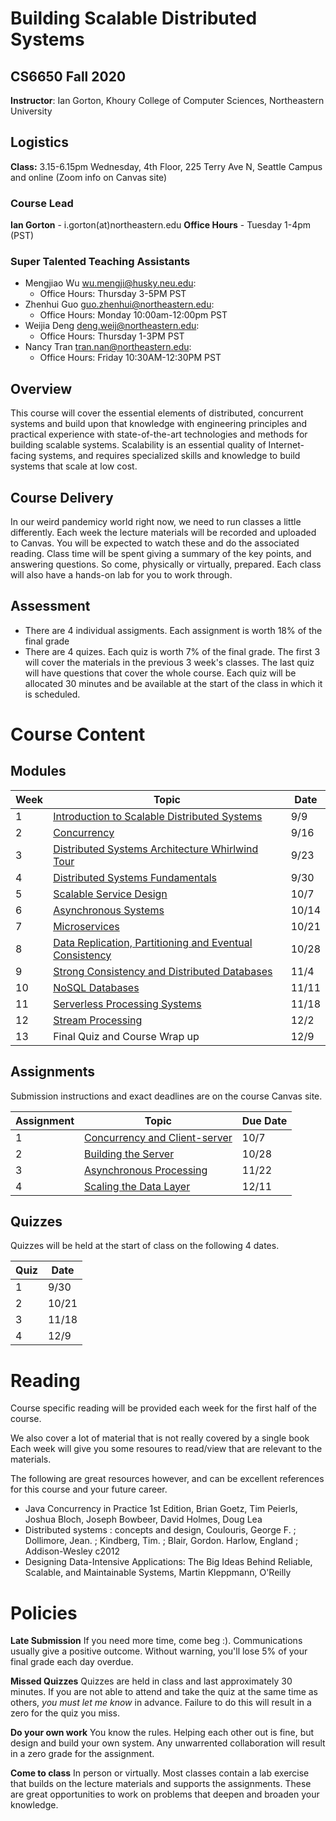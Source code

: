 # Building Scalable Distributed Systems

## CS6650 Fall 2020
**Instructor**: Ian Gorton, Khoury College of Computer Sciences, Northeastern University

## Logistics
**Class:** 3.15-6.15pm Wednesday, 4th Floor, 225 Terry Ave N, Seattle Campus and online (Zoom info on Canvas site)

### Course Lead
**Ian Gorton** - i.gorton(at)northeastern.edu
**Office Hours** - Tuesday 1-4pm (PST)

### Super Talented Teaching Assistants
- Mengjiao Wu <wu.mengji@husky.neu.edu>:
   - Office Hours: Thursday 3-5PM PST
- Zhenhui Guo <guo.zhenhui@northeastern.edu>:
   - Office Hours: Monday 10:00am-12:00pm PST
- Weijia Deng <deng.weij@northeastern.edu>:
   - Office Hours: Thursday 1-3PM PST
- Nancy Tran <tran.nan@northeastern.edu>:
   - Office Hours: Friday 10:30AM-12:30PM PST

## Overview
This course will cover the essential elements of distributed, concurrent systems and build upon that
knowledge with engineering principles and practical experience with state-of-the-art technologies and
methods for building scalable systems. Scalability is an essential quality of Internet-facing systems, and
requires specialized skills and knowledge to build systems that scale at low cost. 

## Course Delivery
In our weird pandemicy world right now, we need to run classes a little differently. Each week the lecture materials will be recorded and uploaded to Canvas. You will be expected to watch these and do the associated reading. Class time will be spent giving a summary of the key points, and answering questions. So come, physically or virtually, prepared. Each class will also have a hands-on lab for you to work through. 

## Assessment
* There are 4 individual assigments. Each assignment is worth 18% of the final grade
* There are 4 quizes. Each quiz is worth 7% of the final grade. The first 3 will cover the materials in the previous 3 week's classes. The last quiz will have questions that cover the whole course. Each quiz will be allocated 30 minutes and be available at the start of the class in which it is scheduled.

# Course Content

## Modules

Week | Topic | Date
---- | ----- | ----
1  | [Introduction to Scalable Distributed Systems](https://gortonator.github.io/bsds-6650/Week-1) | 9/9
2  | [Concurrency](http://gortonator.github.io/bsds-6650/Week-2) | 9/16
3  | [Distributed Systems Architecture Whirlwind Tour](http://gortonator.github.io/bsds-6650/Week-3) | 9/23
4  | [Distributed Systems Fundamentals](http://gortonator.github.io/bsds-6650/Week-4) | 9/30
5  | [Scalable Service Design](http://gortonator.github.io/bsds-6650/Week-5) | 10/7
6  | [Asynchronous Systems](http://gortonator.github.io/bsds-6650/Week-6) | 10/14
7  | [Microservices](http://gortonator.github.io/bsds-6650/Week-7) | 10/21
8  | [Data Replication, Partitioning and Eventual Consistency](http://gortonator.github.io/bsds-6650/Week-8) | 10/28
9  | [Strong Consistency and Distributed Databases](http://gortonator.github.io/bsds-6650/Week-9) | 11/4
10 | [NoSQL Databases](http://gortonator.github.io/bsds-6650/Week-10) | 11/11
11 | [Serverless Processing Systems](http://gortonator.github.io/bsds-6650/Week-11) | 11/18
12 | [Stream Processing](http://gortonator.github.io/bsds-6650/Week-12) | 12/2
13 | Final Quiz and Course Wrap up | 12/9

## Assignments
Submission instructions and exact deadlines are on the course Canvas site. 

Assignment | Topic | Due Date
---------- | ----- | --------
1 | [Concurrency and Client-server](https://gortonator.github.io/bsds-6650/assignments-2020/Assignment-1) | 10/7
2 | [Building the Server](https://gortonator.github.io/bsds-6650/assignments-2020/Assignment-2) | 10/28
3 | [Asynchronous Processing](https://gortonator.github.io/bsds-6650/assignments-2020/Assignment-3) | 11/22
4 | [Scaling the Data Layer](https://gortonator.github.io/bsds-6650/assignments-2020/Assignment-4) | 12/11

## Quizzes
Quizzes will be held at the start of class on the following 4 dates.

Quiz | Date
---- | ----
1 | 9/30
2 | 10/21
3 | 11/18
4 | 12/9

# Reading
Course specific reading will be provided each week for the first half of the course. 

We also cover a lot of material that is not really covered by a single book Each week will give you some resoures to read/view that are relevant to the materials. 

The following are great resources however, and can be excellent references for this course and your future career.

* Java Concurrency in Practice 1st Edition, Brian Goetz, Tim Peierls, Joshua Bloch, Joseph Bowbeer, David Holmes, Doug Lea
* Distributed systems : concepts and design, Coulouris, George F. ; Dollimore, Jean. ; Kindberg, Tim. ; Blair, Gordon. Harlow, England ; Addison-Wesley c2012
* Designing Data-Intensive Applications: The Big Ideas Behind Reliable, Scalable, and Maintainable Systems, Martin Kleppmann, O'Reilly

# Policies

**Late Submission**
If you need more time, come beg :). Communications usually give a positive outcome.
Without warning, you'll lose 5% of your final grade each day overdue. 

**Missed Quizzes**
Quizzes are held in class and last approximately 30 minutes. If you are not able to attend and take the quiz at the same time as others, _you must let me know_ in advance. Failure to do this will result in a zero for the quiz you miss. 

**Do your own work**
You know the rules. Helping each other out is fine, but design and build your own system. Any unwarrented collaboration will result in a zero grade for the assignment. 

**Come to class**
In person or virtually. Most classes contain a lab exercise that builds on the lecture materials and supports the assignments. These are great opportunities to work on problems that deepen and broaden your knowledge.

